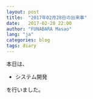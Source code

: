 ```yaml
---
layout: post
title:  "2017年02月28日の出来事"
date:   2017-02-28 22:00
author: "FUNABARA Masao"
lang: "ja"
categories: blog
tags: diary
---
```


本日は、

* システム開発

を行いました。

